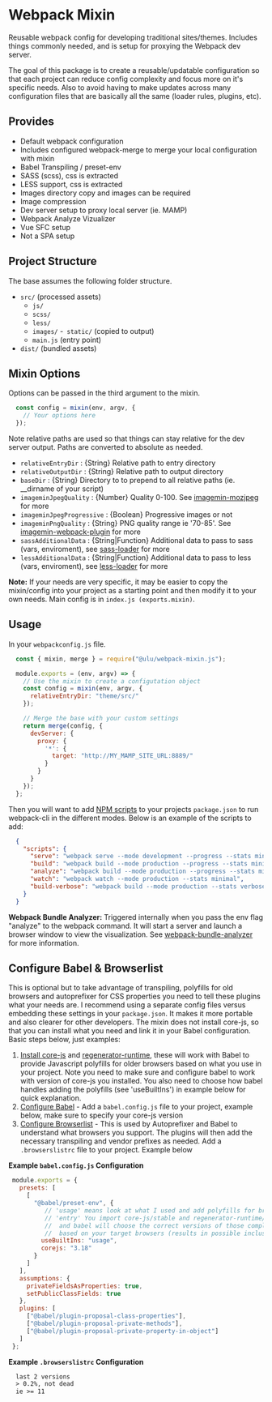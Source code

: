 # Webpack Mixin

Reusable webpack config for developing traditional sites/themes. Includes things commonly needed, and is setup for proxying the Webpack dev server. 

The goal of this package is to create a reusable/updatable configuration so that each project can reduce config complexity and focus more on it's specific needs. Also to avoid having to make updates across many configuration files that are basically all the same (loader rules, plugins, etc).

## Provides

- Default webpack configuration  
- Includes configured webpack-merge to merge your local configuration with mixin
- Babel Transpiling / preset-env           
- SASS (scss), css is extracted      
- LESS support, css is extracted        
- Images directory copy and images can be required             
- Image compression             
- Dev server setup to proxy local server (ie. MAMP)             
- Webpack Analyze Vizualizer                 
- Vue SFC setup
- Not a SPA setup

## Project Structure

The base assumes the following folder structure. 

- `src/` (processed assets)
  - `js/`
  - `scss/`
  - `less/`
  - `images/`
  -` static/` (copied to output)
  - `main.js` (entry point)
- `dist/` (bundled assets)

## Mixin Options

Options can be passed in the third argument to the mixin.

```js
  const config = mixin(env, argv, {
    // Your options here
  });
```

Note relative paths are used so that things can stay relative for the dev server output. Paths are converted to absolute as needed.

- `relativeEntryDir` : {String} Relative path to entry directory
- `relativeOutputDir` : {String} Relative path to output directory
- `baseDir` : {String} Directory to to prepend to all relative paths (ie. __dirname of your script)
- `imageminJpegQuality` : {Number} Quality 0-100. See [imagemin-mozjpeg](https://www.npmjs.com/package/imagemin-mozjpeg) for more
- `imageminJpegProgressive` : {Boolean} Progressive images or not
- `imageminPngQuality` : {String} PNG quality range ie '70-85'. See [imagemin-webpack-plugin](https://www.npmjs.com/package/imagemin-webpack-plugin) for more
- `sassAdditionalData` : {String|Function} Additional data to pass to sass (vars, enviroment), see [sass-loader](https://www.npmjs.com/package/sass-loader) for more
- `lessAdditionalData` : {String|Function} Additional data to pass to less (vars, enviroment), see [less-loader](https://www.npmjs.com/package/less-loader) for more

**Note:** If your needs are very specific, it may be easier to copy the mixin/config into your project as a starting point and then modify it to your own needs. Main config is in `index.js (exports.mixin)`.

## Usage

In your `webpackconfig.js` file.

```js
  const { mixin, merge } = require("@ulu/webpack-mixin.js");

  module.exports = (env, argv) => {
    // Use the mixin to create a configutation object
    const config = mixin(env, argv, {
      relativeEntryDir: "theme/src/"
    });

    // Merge the base with your custom settings
    return merge(config, {
      devServer: {
        proxy: {
          '*': {
            target: "http://MY_MAMP_SITE_URL:8889/"
          }
        }  
      }
    });
  };
```

Then you will want to add [NPM scripts](https://docs.npmjs.com/cli/v7/using-npm/scripts) to your projects `package.json` to run webpack-cli in the different modes. Below is an example of the scripts to add:

```json
  {
    "scripts": {
      "serve": "webpack serve --mode development --progress --stats minimal",
      "build": "webpack build --mode production --progress --stats minimal",
      "analyze": "webpack build --mode production --progress --stats minimal --env analyze",
      "watch": "webpack watch --mode production --stats minimal",
      "build-verbose": "webpack build --mode production --stats verbose"
    }
  }
```

**Webpack Bundle Analyzer:** Triggered internally when you pass the env flag "analyze" to the webpack command. It will start a server and launch a browser window to view the visualization. See [webpack-bundle-analyzer](https://www.npmjs.com/package/webpack-bundle-analyzer) for more information.

## Configure Babel & Browserlist

This is optional but to take advantage of transpiling, polyfills for old browsers and autoprefixer for CSS properties you need to tell these plugins what your needs are. I recommend using a separate config files versus embedding these settings in your `package.json`. It makes it more portable and also clearer for other developers. The mixin does not install core-js, so that you can install what you need and link it in your Babel configuration. Basic steps below, just examples:

1. [Install core-js](https://www.npmjs.com/package/core-js) and [regenerator-runtime](https://www.npmjs.com/package/regenerator-runtime), these will work with Babel to provide Javascript polyfills for older browsers based on what you use in your project. Note you need to make sure and configure babel to work with version of core-js you installed. You also need to choose how babel handles adding the polyfills (see 'useBuiltIns') in example below for quick explanation. 
2. [Configure Babel](https://babeljs.io/docs/en/configuration) -  Add a `babel.config.js` file to your project, example below, make sure to specify your core-js version
3. [Configure Browserlist](https://github.com/browserslist/browserslist) - This is used by Autoprefixer and Babel to understand what browsers you support. The plugins will then add the necessary transpiling and vendor prefixes as needed. Add a `.browserslistrc` file to your project. Example below

**Example `babel.config.js` Configuration**
```js
 module.exports = {
   presets: [
     [
       "@babel/preset-env", { 
          // 'usage' means look at what I used and add polyfills for browsers I target
          // 'entry' You import core-js/stable and regenerator-runtime/runtime at start of your code
          //  and babel will choose the correct versions of those complete polyfill library
          //  based on your target browsers (results in possible inclusion of polyfills that aren't needed)
         useBuiltIns: "usage", 
         corejs: "3.18"
       }
     ]
   ],
   assumptions: {
     privateFieldsAsProperties: true,
     setPublicClassFields: true
   },
   plugins: [
     ["@babel/plugin-proposal-class-properties"],
     ["@babel/plugin-proposal-private-methods"],
     ["@babel/plugin-proposal-private-property-in-object"]
   ]
 };
```

**Example `.browserslistrc` Configuration** 
```txt
  last 2 versions
  > 0.2%, not dead
  ie >= 11
```
